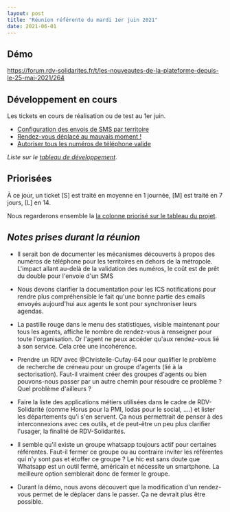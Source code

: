 ```yaml
---
layout: post
title: "Réunion référente du mardi 1er juin 2021"
date: 2021-06-01
---
```



## Démo

 https://forum.rdv-solidarites.fr/t/les-nouveautes-de-la-plateforme-depuis-le-25-mai-2021/264

## Développement en cours

Les tickets en cours de réalisation ou de test au 1er juin.

- [Configuration des envois de SMS par territoire](https://github.com/betagouv/rdv-solidarites.fr/issues/1408)
- [Rendez-vous déplacé au mauvais moment !](https://github.com/betagouv/rdv-solidarites.fr/issues/1479)
- [Autoriser tous les numéros de téléphone valide](https://github.com/betagouv/rdv-solidarites.fr/issues/1471)


_Liste sur le [tableau de développement](https://github.com/betagouv/rdv-solidarites.fr/projects/8?fullscreen=true)_.

## Priorisées

À ce jour, un ticket [S] est traité en moyenne en 1 journée, [M] est traité en 7 jours, [L] en 14.

Nous regarderons ensemble la [la colonne priorisé sur le tableau du projet](https://github.com/betagouv/rdv-solidarites.fr/projects/8?fullscreen=true).


## _Notes prises durant la réunion_

- Il serait bon de documenter les mécanismes découverts à propos des numéros de téléphone pour les territoires en dehors de la métropole. L'impact allant au-delà de la validation des numéros, le coût est de prêt du double pour l'envoie d'un SMS

- Nous devons clarifier la documentation pour les ICS notifications pour rendre plus compréhensible le fait qu'une bonne partie des emails envoyés aujourd'hui aux agents le sont pour synchroniser leurs agendas.

- La pastille rouge dans le menu des statistiques, visible maintenant pour tous les agents, affiche le nombre de rendez-vous à renseigner pour toute l'organisation. Or l'agent ne peux accéder qu'aux rendez-vous lié à son service. Cela crée une incohérence.

- Prendre un RDV avec @Christelle-Cufay-64  pour qualifier le problème  de recherche de créneau pour un groupe d'agents (lié à la sectorisation). Faut-il vraiment créer des groupes d'agents ou bien pouvons-nous passer par un autre chemin pour résoudre ce problème ? Quel problème d'ailleurs ?

- Faire la liste des applications métiers utilisées dans le cadre de RDV-Solidarité (comme Horus pour la PMI, Iodas pour le social, ....) et lister les départements qu'i s'en servent. Ça nous permettrait de penser à des interconnexions avec ces outils, et de peut-être un peu plus clarifier l'usager, la finalité de RDV-Solidarités.

- Il semble qu'il existe un groupe whatsapp toujours actif pour certaines référentes. Faut-il fermer ce groupe ou au contraire inviter les référentes qui n'y sont pas et étoffer ce groupe ? Le hic est sans doute que Whatsapp est un outil fermé, américain et nécessite un smartphone. La meilleure option semblerait donc de fermer le groupe.

- Durant la démo, nous avons découvert que la modification d'un rendez-vous permet de le déplacer dans le passer. Ça ne devrait plus être possible.

